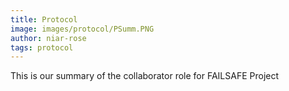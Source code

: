 ```yaml
---
title: Protocol
image: images/protocol/PSumm.PNG
author: niar-rose
tags: protocol
---
```


This is our summary of the collaborator role for FAILSAFE Project
